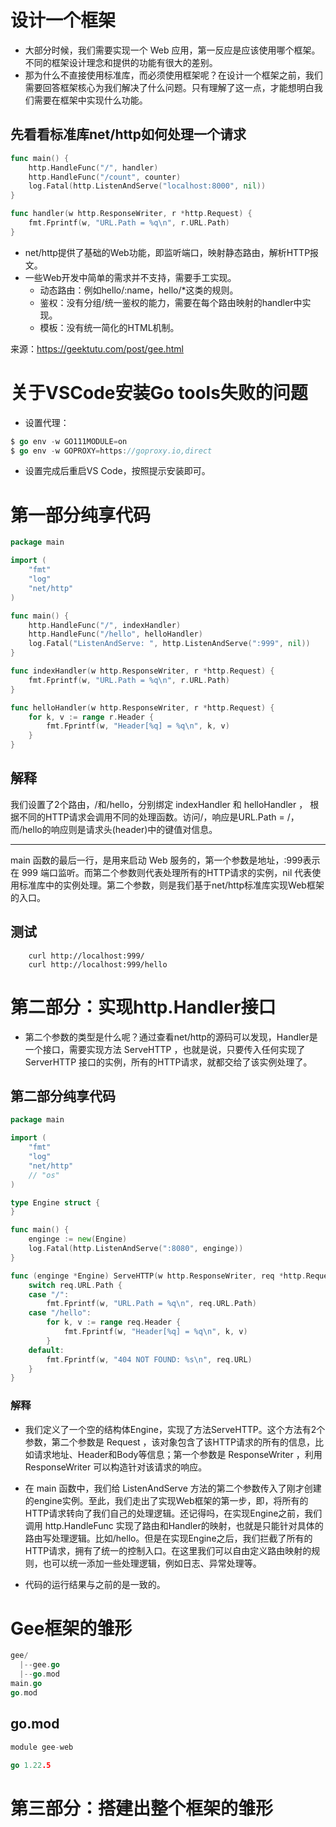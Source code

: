 # 设计一个框架
* 大部分时候，我们需要实现一个 Web 应用，第一反应是应该使用哪个框架。不同的框架设计理念和提供的功能有很大的差别。
* 那为什么不直接使用标准库，而必须使用框架呢？在设计一个框架之前，我们需要回答框架核心为我们解决了什么问题。只有理解了这一点，才能想明白我们需要在框架中实现什么功能。

## 先看看标准库net/http如何处理一个请求
```go
func main() {
    http.HandleFunc("/", handler)
    http.HandleFunc("/count", counter)
    log.Fatal(http.ListenAndServe("localhost:8000", nil))
}

func handler(w http.ResponseWriter, r *http.Request) {
    fmt.Fprintf(w, "URL.Path = %q\n", r.URL.Path)
}
```

* net/http提供了基础的Web功能，即监听端口，映射静态路由，解析HTTP报文。
* 一些Web开发中简单的需求并不支持，需要手工实现。
    * 动态路由：例如hello/:name，hello/*这类的规则。
    * 鉴权：没有分组/统一鉴权的能力，需要在每个路由映射的handler中实现。
    * 模板：没有统一简化的HTML机制。

来源：https://geektutu.com/post/gee.html

# 关于VSCode安装Go tools失败的问题
* 设置代理：
```go
$ go env -w GO111MODULE=on
$ go env -w GOPROXY=https://goproxy.io,direct
```
* 设置完成后重启VS Code，按照提示安装即可。

# 第一部分纯享代码
```go
package main

import (
	"fmt"
	"log"
	"net/http"
)

func main() {
	http.HandleFunc("/", indexHandler)
	http.HandleFunc("/hello", helloHandler)
	log.Fatal("ListenAndServe: ", http.ListenAndServe(":999", nil))
}

func indexHandler(w http.ResponseWriter, r *http.Request) {
	fmt.Fprintf(w, "URL.Path = %q\n", r.URL.Path)
}

func helloHandler(w http.ResponseWriter, r *http.Request) {
	for k, v := range r.Header {
		fmt.Fprintf(w, "Header[%q] = %q\n", k, v)
	}
}

```
## 解释
我们设置了2个路由，/和/hello，分别绑定 indexHandler 和 helloHandler ， 根据不同的HTTP请求会调用不同的处理函数。访问/，响应是URL.Path = /，而/hello的响应则是请求头(header)中的键值对信息。
<hr>
main 函数的最后一行，是用来启动 Web 服务的，第一个参数是地址，:999表示在 999 端口监听。而第二个参数则代表处理所有的HTTP请求的实例，nil 代表使用标准库中的实例处理。第二个参数，则是我们基于net/http标准库实现Web框架的入口。

## 测试
```shell
    curl http://localhost:999/
    curl http://localhost:999/hello
```

# 第二部分：实现http.Handler接口
* 第二个参数的类型是什么呢？通过查看net/http的源码可以发现，Handler是一个接口，需要实现方法 ServeHTTP ，也就是说，只要传入任何实现了 ServerHTTP 接口的实例，所有的HTTP请求，就都交给了该实例处理了。

## 第二部分纯享代码
```go
package main

import (
	"fmt"
	"log"
	"net/http"
	// "os"
)

type Engine struct {
}

func main() {
	enginge := new(Engine)
	log.Fatal(http.ListenAndServe(":8080", enginge))
}

func (enginge *Engine) ServeHTTP(w http.ResponseWriter, req *http.Request) {
	switch req.URL.Path {
	case "/":
		fmt.Fprintf(w, "URL.Path = %q\n", req.URL.Path)
	case "/hello":
		for k, v := range req.Header {
			fmt.Fprintf(w, "Header[%q] = %q\n", k, v)
		}
	default:
		fmt.Fprintf(w, "404 NOT FOUND: %s\n", req.URL)
	}
}
```
### 解释
* 我们定义了一个空的结构体Engine，实现了方法ServeHTTP。这个方法有2个参数，第二个参数是 Request ，该对象包含了该HTTP请求的所有的信息，比如请求地址、Header和Body等信息；第一个参数是 ResponseWriter ，利用 ResponseWriter 可以构造针对该请求的响应。

* 在 main 函数中，我们给 ListenAndServe 方法的第二个参数传入了刚才创建的engine实例。至此，我们走出了实现Web框架的第一步，即，将所有的HTTP请求转向了我们自己的处理逻辑。还记得吗，在实现Engine之前，我们调用 http.HandleFunc 实现了路由和Handler的映射，也就是只能针对具体的路由写处理逻辑。比如/hello。但是在实现Engine之后，我们拦截了所有的HTTP请求，拥有了统一的控制入口。在这里我们可以自由定义路由映射的规则，也可以统一添加一些处理逻辑，例如日志、异常处理等。

* 代码的运行结果与之前的是一致的。

# Gee框架的雏形
```go
gee/
  |--gee.go
  |--go.mod
main.go
go.mod
```
## go.mod
```go
module gee-web

go 1.22.5
```

# 第三部分：搭建出整个框架的雏形

